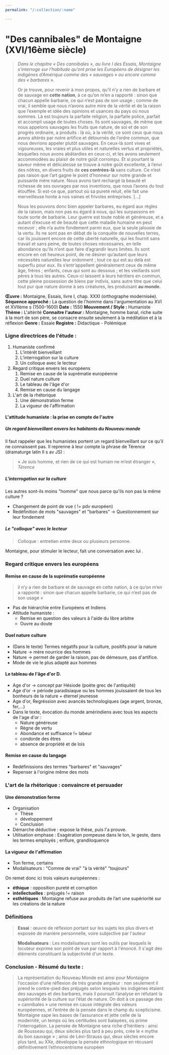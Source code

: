 ```yaml
---
permalink: "/:collection/:name"

---
```

# "Des cannibales" de Montaigne (XVI/16ème siècle)

> _Dans le chapitre « Des cannibales », au livre I des Essais, Montaigne s’interroge sur l’habitude qu’ont prise les Européens de désigner les indigènes d’Amérique comme des « sauvages » ou encore comme des « barbares »._
>
> Or je trouve, pour revenir à mon propos, qu’il n’y a rien de barbare et de sauvage en **cette nation**, à ce qu’on m’en a rapporté : sinon que chacun appelle barbarie, ce qui n’est pas de son usage ; comme de vrai, il semble que nous n’avons autre mire de la vérité et de la raison que l’exemple et idée des opinions et usances du pays où nous sommes. Là est toujours la parfaite religion, la parfaite police, parfait et accompli usage de toutes choses. Ils sont sauvages, de même que nous appelons sauvages les fruits que nature, de soi et de son progrès ordinaire, a produits : là où, à la vérité, ce sont ceux que nous avons altérés par notre artifice et détournés de l’ordre commun, que nous devrions appeler plutôt sauvages. En ceux-là sont vives et vigoureuses, les vraies et plus utiles et naturelles vertus et propriétés, lesquelles nous avons abâtardies en ceux-ci, et les avons seulement accommodées au plaisir de notre goût corrompu. Et si pourtant la saveur même et délicatesse se trouve à notre goût excellente, à l’envi des nôtres, en divers fruits de **ces contrées-là** sans culture. Ce n’est pas raison que l’art gagne le point d’honneur sur notre grande et puissante mère nature. Nous avons tant rechargé la beauté et richesse de ses ouvrages par nos inventions, que nous l’avons du tout étouffée. Si est-ce que, partout où sa pureté reluit, elle fait une merveilleuse honte à nos vaines et frivoles entreprises. \[...\]
>
> Nous les pouvons donc bien appeler barbares, eu égard aux règles de la raison, mais non pas eu égard à nous, qui les surpassons en toute sorte de barbarie. Leur guerre est toute noble et généreuse, et a autant d’excuse et de beauté que cette maladie humaine en peut recevoir ; elle n’a autre fondement parmi eux, que la seule jalousie de la vertu. Ils ne sont pas en débat de la conquête de nouvelles terres, car ils jouissent encore de cette uberté naturelle, qui les fournit sans travail et sans peine, de toutes choses nécessaires, en telle abondance qu’ils n’ont que faire d’agrandir leurs limites. Ils sont encore en cet heureux point, de ne désirer qu’autant que leurs nécessités naturelles leur ordonnent ; tout ce qui est au delà est superflu pour eux. Ils s’entr’appellent généralement ceux de même âge, frères ; enfants, ceux qui sont au dessous ; et les vieillards sont pères à tous les autres. Ceux-ci laissent à leurs héritiers en commun, cette pleine possession de biens par indivis, sans autre titre que celui tout pur que nature donne à ses créatures, les produisant **au monde.**

**Œuvre :** Montaigne, Essais, livre I, chap. XXXI (orthographe modernisée).
**Séquence approché :** La question de l'homme dans l'argumentation au XVI et XVIIème s (1500-1600)
**Date :** 1550
**Mouvement / Style :** Humaniste
**Thème :** L'altérité
**Connaitre l'auteur :** Montaigne, homme banal, riche suite à la mort de son père, se consacre ensuite seulement à la méditation et à la réflexion
**Genre :** Essaie
**Registre :** Didactique - Polémique

### Ligne directrices de l'étude :

1. Humaniste confirmé
   1. L’intérêt bienveillant
   2. L’interrogation sur la culture
   3. Un colloque avec le lecteur
2. Regard critique envers les européens
   1. Remise en cause de la suprématie européenne
   2. Duel nature culture
   3. Le tableau de l'âge d'or
   4. Remise en cause du langage
3. L'art de la rhétorique
   1. Une démonstration ferme
   2. La vigueur de l'affirmation

#### L'attitude humaniste : la prise en compte de l'autre

##### Un regard bienveillant envers les habitants du Nouveau monde

Il faut rappeler que les humanistes portent un regard bienveillant sur ce qu'il ne connaissent pas. Il reprenne à leur compte la phrase de Térence (dramaturge latin II s av JS) :

> « Je suis homme, et rien de ce qui est humain ne m’est étranger », _Térence_

##### L'interrogation sur la culture

Les autres sont-ils moins "homme" que nous parce qu'ils non pas la même culture ?

* Changement de point de vue ( != pdv européen)
* Redéfinition de mots "sauvages" et "barbares" -> Questionnement sur leur fondement

##### Le "colloque" avec le lecteur

> Colloque : entretien entre deux ou plusieurs personne.

Montaigne, pour stimuler le lecteur, fait une conversation avec lui .

### Regard critique envers les européens

#### Remise en cause de la suprématie européenne

> il  n’y  a  rien  de barbare et de sauvage en cette nation, à ce qu’on m’en a rapporté : sinon que chacun appelle barbarie, ce qui n’est pas de son usage »

* Pas de hiérarchie entre Européens et Indiens
* Attitude humaniste :
  * Remise en question des valeurs à l'aide du libre arbitre
  * Ouvre au doute

#### Duel nature culture

* (Dans le texte) Termes négatifs pour la culture, positifs pour la nature
* Nature -> mère nourrice des hommes
* Nature -> permet de garder la raison, pas de démesure, pas d'artifice.
* Mode de vie le plus adapté aux hommes

#### Le tableau de l'âge d'or D.

* Age d'or -> concept par Hésiode (poète grec de l'antiquité)
* Age d'or -> période paradisiaque ou les hommes jouissaient de tous les bonheurs de la nature + éternel jeunesse
* Age d'or, Regréssion avec avancés technologiques (age argent, bronze, fer,...)
* Dans le texte, évocation du monde amérindiens avec tous les aspects de l'age d'or :
  * Nature généreuse
  * Règne de vertu
  * Abondance et suffisance != labeur
  * condorde des êtres
  * absence de propriété et de lois

#### Remise en cause du langage

* Redéfinissions des termes "barbares" et "sauvages"
* Repenser à l'origine même des mots

### L'art de la rhétorique : convaincre et persuader

#### Une démonstration ferme

* Organisation
  * Thèse
  * développement
  * Conclusion
* Démarche déductive : expose la thèse, puis l'a prouve.
* Utilisation emphase : Exagération pompeuse dans le ton, le geste, dans les termes employés ; enflure, grandiloquence

#### La vigueur de l'affirmation

* Ton ferme, certains
* Modalisateurs : "Comme de vrai" "à la vérité" "toujours"

On remet donc ici trois valeurs européennes :

* **éthique** : opposition pureté et corruption
* **intellectuelles** : préjugés != raison
* **esthétiques** : Montaigne refuse aux produits de l’art une supériorité sur les créations de la nature

### Définitions

> **Essai** : œuvre de réflexion portant sur les sujets les plus divers et exposée de manière personnelle, voire subjective par l'auteur

> **Modalisateurs** : Les modalisateurs sont les outils par lesquels le locuteur exprime son point de vue par rapport à l'énoncé. Il s'agit des éléments constituant la subjectivité d'un texte.

### Conclusion - Résumé du texte :

> La représentation du Nouveau Monde est ainsi pour Montaigne l’occasion d’une réflexion de très grande ampleur : non seulement il prend le contre-pied des préjugés selon lesquels les indigènes étaient des sauvages et des barbares, mais il poursuit l’analyse  en  réfutant  la  supériorité  de  la  culture  sur  l’état  de  nature.  On  doit  à  ce  passage des « cannibales » une remise en cause intégrale des valeurs européennes, et l’entrée de la pensée dans le champ du scepticisme. Montaigne sape les bases de l’assurance et jette celle de la modernité, un temps où les certitudes sont balayées, où  prime  l’interrogation.  La  pensée  de  Montaigne  sera  riche  d’héritiers  :  ainsi  de  Rousseau qui, deux siècles plus tard à peu près, crée le « mythe du bon sauvage » ; ainsi de Lévi-Strauss qui, deux siècles encore plus tard, au XXe, développe la pensée ethnologique en récusant définitivement l’ethnocentrisme européen